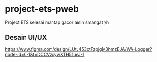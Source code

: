 # project-ets-pweb
Project ETS selesai mantap gacor amin
smangat yh


## Desain UI/UX
https://www.figma.com/design/LUtJ453ctFzpjgM3hmzEJA/WA-Logger?node-id=0-1&t=DCCVzcywXTH51ueJ-1
